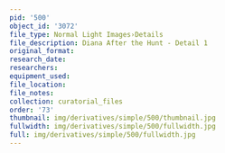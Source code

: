```yaml
---
pid: '500'
object_id: '3072'
file_type: Normal Light Images›Details
file_description: Diana After the Hunt - Detail 1
original_format:
research_date:
researchers:
equipment_used:
file_location:
file_notes:
collection: curatorial_files
order: '73'
thumbnail: img/derivatives/simple/500/thumbnail.jpg
fullwidth: img/derivatives/simple/500/fullwidth.jpg
full: img/derivatives/simple/500/fullwidth.jpg
---
```


